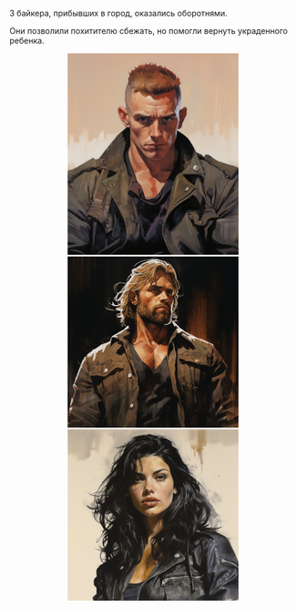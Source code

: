 3 байкера, прибывших в город, оказались оборотнями.

Они позволили похитителю сбежать, но помогли вернуть украденного ребенка.

<p align="center">
<img src='/imgs/1.png' width="300"> <img src='/imgs/2.png' width="300"> <img src='/imgs/3.png' width="300">
</p>